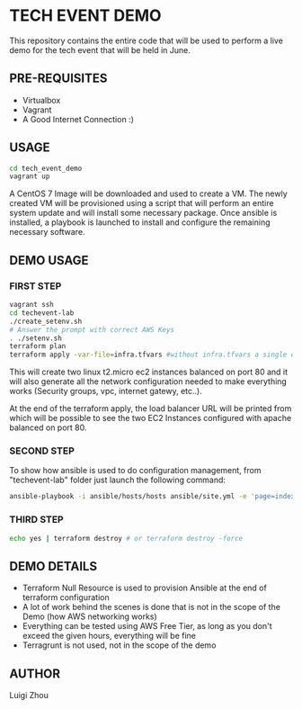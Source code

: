 # TECH EVENT DEMO

This repository contains the entire code that will be used to perform a live demo for the tech event that will be held in June.

## PRE-REQUISITES

- Virtualbox
- Vagrant
- A Good Internet Connection :)


## USAGE

```bash
cd tech_event_demo
vagrant up
```

A CentOS 7 Image will be downloaded and used to create a VM. The newly created VM will be provisioned using a script that will perform an entire system update and will install some necessary package.
Once ansible is installed, a playbook is launched to install and configure the remaining necessary software.

## DEMO USAGE

### FIRST STEP

```bash
vagrant ssh
cd techevent-lab
./create_setenv.sh
# Answer the prompt with correct AWS Keys
. ./setenv.sh
terraform plan
terraform apply -var-file=infra.tfvars #without infra.tfvars a single ec2 instance will be created.
```

This will create two linux t2.micro ec2 instances balanced on port 80 and it will also generate all the network configuration needed to make everything works (Security groups, vpc, internet gatewy, etc..).

At the end of the terraform apply, the load balancer URL will be printed from which will be possible to see the two EC2 Instances configured with apache balanced on port 80.

### SECOND STEP

To show how ansible is used to do configuration management, from "techevent-lab" folder just launch the following command:

```bash
ansible-playbook -i ansible/hosts/hosts ansible/site.yml -e 'page=index2 version=2'
```


### THIRD STEP

```bash
echo yes | terraform destroy # or terraform destroy -force
```

## DEMO DETAILS

- Terraform Null Resource is used to provision Ansible at the end of terraform configuration
- A lot of work behind the scenes is done that is not in the scope of the Demo (how AWS networking works)
- Everything can be tested using AWS Free Tier, as long as you don't exceed the given hours, everything will be fine
- Terragrunt is not used, not in the scope of the demo


## AUTHOR

Luigi Zhou 
